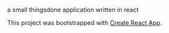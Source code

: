 a small thingsdone application written in react

This project was bootstrapped with [Create React App](https://github.com/facebook/create-react-app).
